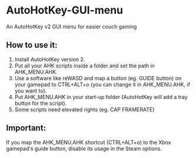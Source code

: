 # AutoHotKey-GUI-menu
An AutoHotKey v2 GUI menu for easier couch gaming

## How to use it:

1. Install AutoHotKey version 2.
2. Put all your AHK scripts inside a folder and set the path in AHK_MENU.AHK.
3. Use a software like reWASD and map a button (eg. GUIDE button) on your gamepad to CTRL+ALT+o (you can change it in AHK_MENU.AHK, if you want to).
4. Put AHK_MENU.AHK in your start-up folder (AutoHotKey will add a tray button for the script).
5. Some scripts need elevated rights (eg. CAP FRAMERATE)

## Important: 

If you map the AHK_MENU.AHK shortcut (CTRL+ALT+o) to the Xbox gamepad's guide button, disable its usage in the Steam options. 
